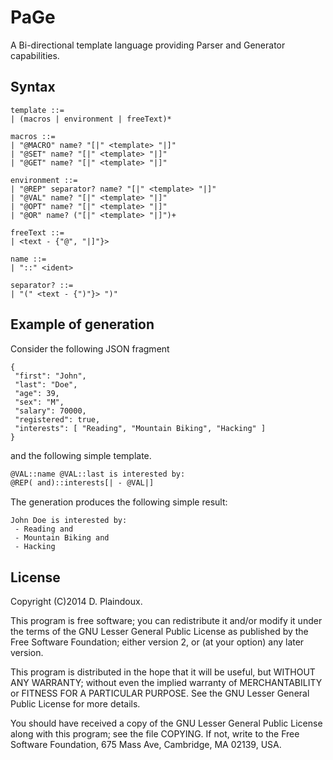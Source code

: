# PaGe

A Bi-directional template language providing Parser and Generator capabilities.

## Syntax

```
template ::=
| (macros | environment | freeText)*

macros ::=
| "@MACRO" name? "[|" <template> "|]"
| "@SET" name? "[|" <template> "|]"
| "@GET" name? "[|" <template> "|]"

environment ::=
| "@REP" separator? name? "[|" <template> "|]"
| "@VAL" name? "[|" <template> "|]"
| "@OPT" name? "[|" <template> "|]"
| "@OR" name? ("[|" <template> "|]")+

freeText ::=
| <text - {"@", "|]"}>

name ::=
| "::" <ident>

separator? ::=
| "(" <text - {")"}> ")"
```

## Example of generation

Consider the following JSON fragment

```
{
 "first": "John",
 "last": "Doe",
 "age": 39,
 "sex": "M",
 "salary": 70000,
 "registered": true,
 "interests": [ "Reading", "Mountain Biking", "Hacking" ]
}
```

and the following simple template.

```html
@VAL::name @VAL::last is interested by:
@REP( and)::interests[| - @VAL|]
```

The generation produces the following simple result:

```
John Doe is interested by:
 - Reading and
 - Mountain Biking and
 - Hacking
```

## License

Copyright (C)2014 D. Plaindoux.

This program is free software; you can redistribute it and/or modify it
under the terms of the GNU Lesser General Public License as published
by the Free Software Foundation; either version 2, or (at your option) any
later version.

This program is distributed in the hope that it will be useful,
but WITHOUT ANY WARRANTY; without even the implied warranty of
MERCHANTABILITY or FITNESS FOR A PARTICULAR PURPOSE.  See the
GNU Lesser General Public License for more details.

You should have received a copy of the GNU Lesser General Public License
along with this program; see the file COPYING.  If not, write to
the Free Software Foundation, 675 Mass Ave, Cambridge, MA 02139, USA.
